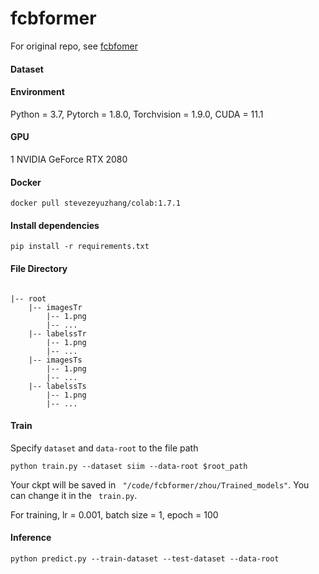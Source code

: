 # fcbformer
For original repo, see [fcbfomer](https://github.com/ESandML/FCBFormer)

#### Dataset

#### Environment

Python = 3.7, Pytorch = 1.8.0, Torchvision = 1.9.0, CUDA = 11.1 

#### GPU

1 NVIDIA GeForce RTX 2080

#### Docker
```
docker pull stevezeyuzhang/colab:1.7.1
```

#### Install dependencies

```
pip install -r requirements.txt
```


#### File Directory
```

|-- root
	|-- imagesTr
		|-- 1.png
		|-- ...
	|-- labelssTr
		|-- 1.png
		|-- ...
	|-- imagesTs
		|-- 1.png
		|-- ...
	|-- labelssTs
		|-- 1.png
		|-- ...

```

#### Train

Specify `dataset` and  `data-root` to the file path 

```
python train.py --dataset siim --data-root $root_path

```

Your ckpt will be saved in ` "/code/fcbformer/zhou/Trained_models"`. You can change it in the ` train.py`.

For training, lr = 0.001, batch size = 1, epoch = 100
#### Inference


```
python predict.py --train-dataset --test-dataset --data-root 
```

